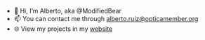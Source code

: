 * :wave: Hi, I’m Alberto, aka @ModifiedBear
* :mailbox: You can contact me through alberto.ruiz@opticamember.org
* :globe_with_meridians: View my projects in my [website](https://modifiedbear.github.io/)
